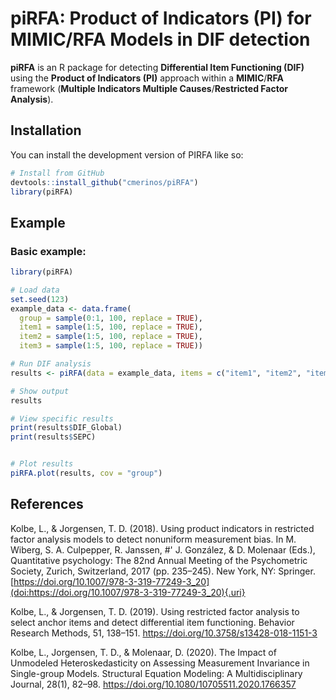 # piRFA: Product of Indicators (PI) for MIMIC/RFA Models in DIF detection

<!-- badges: start -->

<!-- badges: end -->

**piRFA** is an R package for detecting **Differential Item Functioning (DIF)** using the **Product of Indicators (PI)** approach within a **MIMIC**/**RFA** framework (**Multiple Indicators Multiple Causes**/**Restricted Factor Analysis**).

## Installation

You can install the development version of PIRFA like so:

``` r
# Install from GitHub
devtools::install_github("cmerinos/piRFA")
library(piRFA)
```

## Example

### Basic example:

``` r
library(piRFA)

# Load data
set.seed(123)
example_data <- data.frame(
  group = sample(0:1, 100, replace = TRUE), 
  item1 = sample(1:5, 100, replace = TRUE),
  item2 = sample(1:5, 100, replace = TRUE),
  item3 = sample(1:5, 100, replace = TRUE))

# Run DIF analysis
results <- piRFA(data = example_data, items = c("item1", "item2", "item3"), cov = "group")

# Show output
results

# View specific results
print(results$DIF_Global)
print(results$SEPC)


# Plot results
piRFA.plot(results, cov = "group")
```

## References

Kolbe, L., & Jorgensen, T. D. (2018). Using product indicators in restricted factor analysis models to detect nonuniform measurement bias. In M. Wiberg, S. A. Culpepper, R. Janssen, \#' J. González, & D. Molenaar (Eds.), Quantitative psychology: The 82nd Annual Meeting of the Psychometric Society, Zurich, Switzerland, 2017 (pp. 235–245). New York, NY: Springer. [https://doi.org/10.1007/978-3-319-77249-3_20](doi:https://doi.org/10.1007/978-3-319-77249-3_20){.uri}

Kolbe, L., & Jorgensen, T. D. (2019). Using restricted factor analysis to select anchor items and detect differential item functioning. Behavior Research Methods, 51, 138–151. <https://doi.org/10.3758/s13428-018-1151-3>

Kolbe, L., Jorgensen, T. D., & Molenaar, D. (2020). The Impact of Unmodeled Heteroskedasticity on Assessing Measurement Invariance in Single-group Models. Structural Equation Modeling: A Multidisciplinary Journal, 28(1), 82–98. <https://doi.org/10.1080/10705511.2020.1766357>

